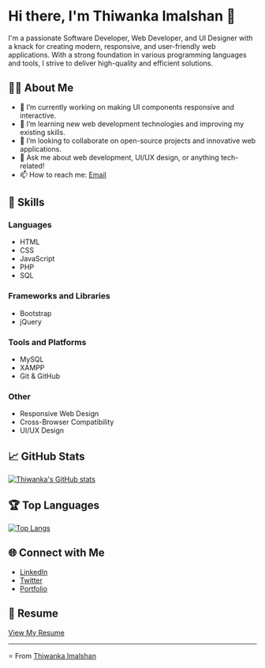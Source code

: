 # Hi there, I'm Thiwanka Imalshan 👋

I'm a passionate Software Developer, Web Developer, and UI Designer with a knack for creating modern, responsive, and user-friendly web applications. With a strong foundation in various programming languages and tools, I strive to deliver high-quality and efficient solutions.

## 👨‍💻 About Me

- 🔭 I’m currently working on making UI components responsive and interactive.
- 🌱 I’m learning new web development technologies and improving my existing skills.
- 👯 I’m looking to collaborate on open-source projects and innovative web applications.
- 💬 Ask me about web development, UI/UX design, or anything tech-related!
- 📫 How to reach me: [Email](mailto:thiwankaimalshan2001@gmail.com)

## 🚀 Skills

### Languages
- HTML
- CSS
- JavaScript
- PHP
- SQL

### Frameworks and Libraries
- Bootstrap
- jQuery

### Tools and Platforms
- MySQL
- XAMPP
- Git & GitHub

### Other
- Responsive Web Design
- Cross-Browser Compatibility
- UI/UX Design

## 📈 GitHub Stats

[![Thiwanka's GitHub stats](https://github-readme-stats.vercel.app/api?username=ThiwankaImalshan&show_icons=true&theme=dark)](https://github.com/ThiwankaImalshan)

## 🏆 Top Languages

[![Top Langs](https://github-readme-stats.vercel.app/api/top-langs/?username=ThiwankaImalshan&layout=compact&theme=dark)](https://github.com/ThiwankaImalshan)

## 🌐 Connect with Me

- [LinkedIn](https://www.linkedin.com/in/thiwanka-imalshan)
- [Twitter](https://twitter.com/ThiwankaImalshan)
- [Portfolio](https://ThiwankaImalshan.com)

## 📄 Resume

[View My Resume](https://thiwanka-imalshan.com)

---

⭐️ From [Thiwanka Imalshan](https://github.com/ThiwankaImalshan)

